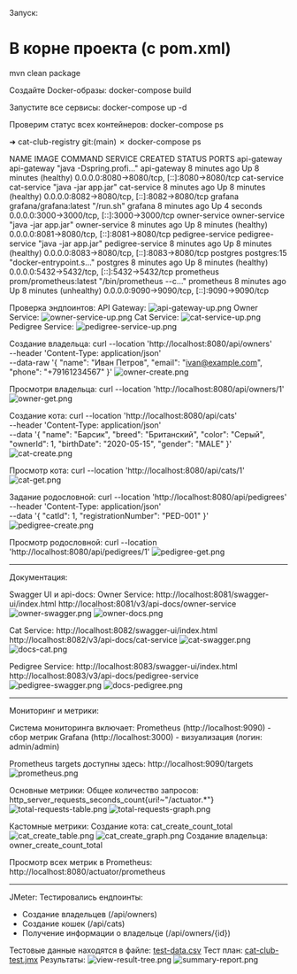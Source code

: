Запуск:
# В корне проекта (с pom.xml)
mvn clean package

Создайте Docker-образы:
docker-compose build

Запустите все сервисы:
docker-compose up -d

Проверим статус всех контейнеров:
docker-compose ps

➜  cat-club-registry git:(main) ✗ docker-compose ps

NAME               IMAGE                    COMMAND                  SERVICE            CREATED         STATUS                     PORTS
api-gateway        api-gateway              "java -Dspring.profi…"   api-gateway        8 minutes ago   Up 8 minutes (healthy)     0.0.0.0:8080->8080/tcp, [::]:8080->8080/tcp
cat-service        cat-service              "java -jar app.jar"      cat-service        8 minutes ago   Up 8 minutes (healthy)     0.0.0.0:8082->8080/tcp, [::]:8082->8080/tcp
grafana            grafana/grafana:latest   "/run.sh"                grafana            8 minutes ago   Up 4 seconds               0.0.0.0:3000->3000/tcp, [::]:3000->3000/tcp
owner-service      owner-service            "java -jar app.jar"      owner-service      8 minutes ago   Up 8 minutes (healthy)     0.0.0.0:8081->8080/tcp, [::]:8081->8080/tcp
pedigree-service   pedigree-service         "java -jar app.jar"      pedigree-service   8 minutes ago   Up 8 minutes (healthy)     0.0.0.0:8083->8080/tcp, [::]:8083->8080/tcp
postgres           postgres:15              "docker-entrypoint.s…"   postgres           8 minutes ago   Up 8 minutes (healthy)     0.0.0.0:5432->5432/tcp, [::]:5432->5432/tcp
prometheus         prom/prometheus:latest   "/bin/prometheus --c…"   prometheus         8 minutes ago   Up 8 minutes (unhealthy)   0.0.0.0:9090->9090/tcp, [::]:9090->9090/tcp

Проверка эндпоинтов:
API Gateway:
![api-gateway-up.png](img/api-gateway-up.png)
Owner Service:
![owner-service-up.png](img/owner-service-up.png)
Cat Service:
![cat-service-up.png](img/cat-service-up.png)
Pedigree Service:
![pedigree-service-up.png](img/pedigree-service-up.png)

Создание владельца:
curl --location 'http://localhost:8080/api/owners' \
--header 'Content-Type: application/json' \
--data-raw '{
"name": "Иван Петров",
"email": "ivan@example.com",
"phone": "+79161234567"
}'
![owner-create.png](img/owner-create.png)

Просмотри владельца:
curl --location 'http://localhost:8080/api/owners/1'
![owner-get.png](img/owner-get.png)

Создание кота:
curl --location 'http://localhost:8080/api/cats' \
--header 'Content-Type: application/json' \
--data '{
"name": "Барсик",
"breed": "Британский",
"color": "Серый",
"ownerId": 1,
"birthDate": "2020-05-15",
"gender": "MALE"
}'
![cat-create.png](img/cat-create.png)

Просмотр кота:
curl --location 'http://localhost:8080/api/cats/1'
![cat-get.png](img/cat-get.png)

Задание родословной:
curl --location 'http://localhost:8080/api/pedigrees' \
--header 'Content-Type: application/json' \
--data '{
"catId": 1,
"registrationNumber": "PED-001"
}'
![pedigree-create.png](img/pedigree-create.png)

Просмотр родословной:
curl --location 'http://localhost:8080/api/pedigrees/1'
![pedigree-get.png](img/pedigree-get.png)

_________________________________________________________

Документация:

Swagger UI и api-docs:
Owner Service:
http://localhost:8081/swagger-ui/index.html
http://localhost:8081/v3/api-docs/owner-service
![owner-swagger.png](img/owner-swagger.png)
![owner-docs.png](img/owner-docs.png)

Cat Service:
http://localhost:8082/swagger-ui/index.html
http://localhost:8082/v3/api-docs/cat-service
![cat-swagger.png](img/cat-swagger.png)
![docs-cat.png](img/docs-cat.png)

Pedigree Service:
http://localhost:8083/swagger-ui/index.html
http://localhost:8083/v3/api-docs/pedigree-service
![pedigree-swagger.png](img/pedigree-swagger.png)
![docs-pedigree.png](img/docs-pedigree.png)
__________________________________________________________

Мониторинг и метрики:

Система мониторинга включает:
Prometheus (http://localhost:9090) - сбор метрик
Grafana (http://localhost:3000) - визуализация (логин: admin/admin)

Prometheus targets доступны здесь: http://localhost:9090/targets
![prometheus.png](img/prometheus.png)

Основные метрики:
Общее количество запросов:
http_server_requests_seconds_count{uri!~"/actuator.*"}
![total-requests-table.png](img/total-requests-table.png)
![total-requests-graph.png](img/total-requests-graph.png)

Кастомные метрики:
Создание кота:
cat_create_count_total
![cat_create_table.png](img/cat_create_table.png)
![cat_create_graph.png](img/cat_create_graph.png)
Создание владельца:
owner_create_count_total

Просмотр всех метрик в Prometheus:
http://localhost:8080/actuator/prometheus

_______________________________________________________________

JMeter:
Тестировались ендпоинты:
- Создание владельцев (/api/owners)
- Создание кошек (/api/cats)
- Получение информации о владельце (/api/owners/{id})

Тестовые данные находятся в файле:
[test-data.csv](jmeter/test-data.csv)
Тест план:
[cat-club-test.jmx](jmeter/cat-club-test.jmx)
Результаты:
![view-result-tree.png](img/view-result-tree.png)
![summary-report.png](img/summary-report.png)